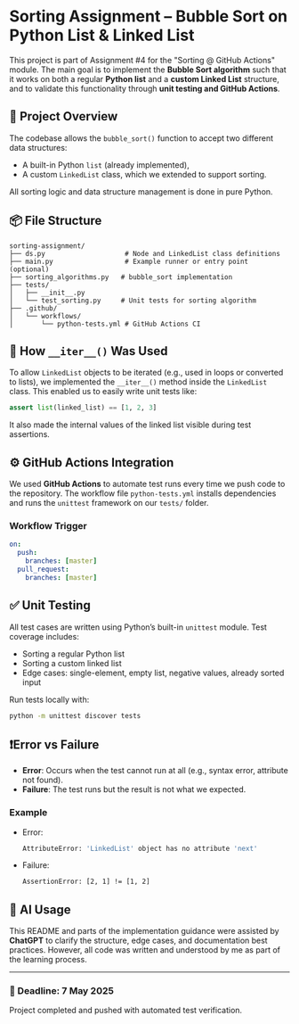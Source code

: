 
# Sorting Assignment – Bubble Sort on Python List & Linked List

This project is part of Assignment #4 for the "Sorting @ GitHub Actions" module. The main goal is to implement the **Bubble Sort algorithm** such that it works on both a regular **Python list** and a **custom Linked List** structure, and to validate this functionality through **unit testing and GitHub Actions**.

## 🧠 Project Overview

The codebase allows the `bubble_sort()` function to accept two different data structures:
- A built-in Python `list` (already implemented),
- A custom `LinkedList` class, which we extended to support sorting.

All sorting logic and data structure management is done in pure Python.

## 📦 File Structure

```
sorting-assignment/
├── ds.py                    # Node and LinkedList class definitions
├── main.py                  # Example runner or entry point (optional)
├── sorting_algorithms.py   # bubble_sort implementation
├── tests/
│   ├── __init__.py
│   └── test_sorting.py     # Unit tests for sorting algorithm
├── .github/
│   └── workflows/
│       └── python-tests.yml # GitHub Actions CI
```

## 🔁 How `__iter__()` Was Used

To allow `LinkedList` objects to be iterated (e.g., used in loops or converted to lists), we implemented the `__iter__()` method inside the `LinkedList` class. This enabled us to easily write unit tests like:

```python
assert list(linked_list) == [1, 2, 3]
```

It also made the internal values of the linked list visible during test assertions.

## ⚙️ GitHub Actions Integration

We used **GitHub Actions** to automate test runs every time we push code to the repository. The workflow file `python-tests.yml` installs dependencies and runs the `unittest` framework on our `tests/` folder.

### Workflow Trigger
```yaml
on:
  push:
    branches: [master]
  pull_request:
    branches: [master]
```

## ✅ Unit Testing

All test cases are written using Python’s built-in `unittest` module. Test coverage includes:
- Sorting a regular Python list
- Sorting a custom linked list
- Edge cases: single-element, empty list, negative values, already sorted input

Run tests locally with:
```bash
python -m unittest discover tests
```

## ❗Error vs Failure

- **Error**: Occurs when the test cannot run at all (e.g., syntax error, attribute not found).
- **Failure**: The test runs but the result is not what we expected.

### Example

- Error:
  ```bash
  AttributeError: 'LinkedList' object has no attribute 'next'
  ```

- Failure:
  ```bash
  AssertionError: [2, 1] != [1, 2]
  ```

## 🤖 AI Usage

This README and parts of the implementation guidance were assisted by **ChatGPT** to clarify the structure, edge cases, and documentation best practices. However, all code was written and understood by me as part of the learning process.

---

### 📅 Deadline: 7 May 2025  
Project completed and pushed with automated test verification.
